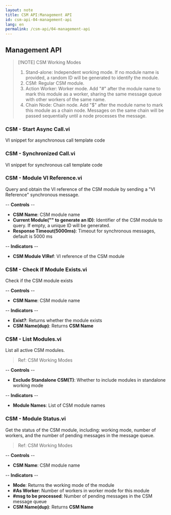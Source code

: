 ```yaml
---
layout: note
title: CSM API:Management API
id: csm-api-04-management-api
lang: en
permalink: /csm-api/04-management-api
---
```


## Management API

> [!NOTE] CSM Working Modes
> 1. Stand-alone: Independent working mode. If no module name is provided, a random ID will be generated to identify the module.
> 2. CSM: Regular CSM module.
> 3. Action Worker: Worker mode. Add "#" after the module name to mark this module as a worker, sharing the same message queue with other workers of the same name.
> 4. Chain Node: Chain node. Add "$" after the module name to mark this module as a chain node. Messages on the same chain will be passed sequentially until a node processes the message.

### CSM - Start Async Call.vi

VI snippet for asynchronous call template code

### CSM - Synchronized Call.vi

VI snippet for synchronous call template code

### CSM - Module VI Reference.vi

Query and obtain the VI reference of the CSM module by sending a "VI Reference" synchronous message.

-- <b>Controls</b> --
- <b>CSM Name</b>: CSM module name
- <b>Current Module("" to generate an ID)</b>: Identifier of the CSM module to query. If empty, a unique ID will be generated.
- <b>Response Timeout(5000ms)</b>: Timeout for synchronous messages, default is 5000 ms

-- <b>Indicators</b> --
- <b>CSM Module VIRef</b>: VI reference of the CSM module

### CSM - Check If Module Exists.vi

Check if the CSM module exists

-- <b>Controls</b> --
- <b>CSM Name</b>: CSM module name

-- <b>Indicators</b> --
- <b>Exist?</b>: Returns whether the module exists
- <b>CSM Name(dup)</b>: Returns <b>CSM Name</b>

### CSM - List Modules.vi

List all active CSM modules.

> Ref: CSM Working Modes

-- <b>Controls</b> --
- <b>Exclude Standalone CSM(T)</b>: Whether to include modules in standalone working mode

-- <b>Indicators</b> --
- <b>Module Names</b>: List of CSM module names

### CSM - Module Status.vi

Get the status of the CSM module, including: working mode, number of workers, and the number of pending messages in the message queue.

> Ref: CSM Working Modes

-- <b>Controls</b> --
- <b>CSM Name</b>: CSM module name

-- <b>Indicators</b> --
- <b>Mode</b>: Returns the working mode of the module
- <b>#As Worker</b>: Number of workers in worker mode for this module
- <b>#msg to be processed</b>: Number of pending messages in the CSM message queue
- <b>CSM Name(dup)</b>: Returns <b>CSM Name</b>
